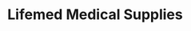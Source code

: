 ---
title: "Lifemed Medical Supplies"
url: /los-banos/lifemed-medical-supplies/
shop: medical supply
---